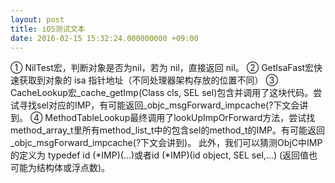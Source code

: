 ```yaml
---
layout: post
title: iOS测试文本
date: 2016-02-15 15:32:24.000000000 +09:00
---
```


① NilTest宏，判断对象是否为nil，若为 nil，直接返回 nil。
② GetIsaFast宏快速获取到对象的 isa 指针地址（不同处理器架构存放的位置不同）
③ CacheLookup宏_cache_getImp(Class cls, SEL sel)包含并调用了这块代码。尝试寻找sel对应的IMP，有可能返回_objc_msgForward_impcache(?下文会讲到。
④ MethodTableLookup最终调用了lookUpImpOrForward方法，尝试找method_array_t里所有method_list_t中的包含sel的method_t的IMP。有可能返回_objc_msgForward_impcache(?下文会讲到)。
此外，我们可以猜测ObjC中IMP的定义为
typedef id (*IMP)(...)或者id (*IMP)(id object, SEL sel,...) (返回值也可能为结构体或浮点数)。

